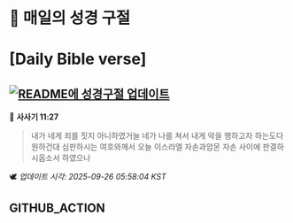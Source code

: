 # 🙏 매일의 성경 구절
# [Daily Bible verse]
## [![README에 성경구절 업데이트](https://github.com/DONGSUKA/first_test/actions/workflows/update-readme-bible.yml/badge.svg)](https://github.com/DONGSUKA/first_test/actions/workflows/update-readme-bible.yml)
<!-- START_BIBLE_VERSE -->
📖 **사사기 11:27**
> 내가 네게 죄를 짓지 아니하였거늘 네가 나를 쳐서 내게 악을 행하고자 하는도다 원하건대 심판하시는 여호와께서 오늘 이스라엘 자손과암몬 자손 사이에 판결하시옵소서 하였으나

🕊️ _업데이트 시각: 2025-09-26 05:58:04 KST_
  <!-- END_BIBLE_VERSE -->
## GITHUB_ACTION

